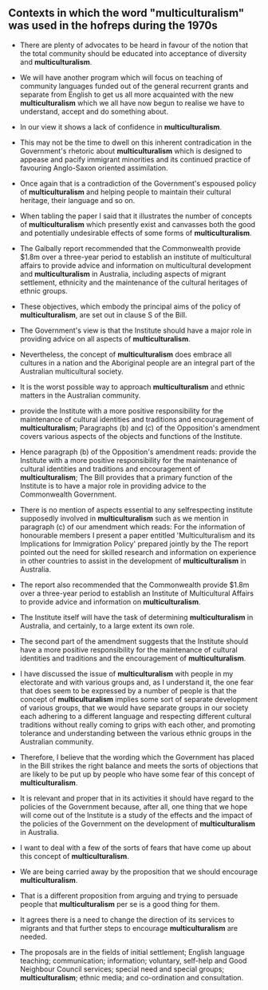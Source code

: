 ## Contexts in which the word "multiculturalism" was used in the hofreps during the 1970s

* There are plenty of advocates to be heard in favour of the notion that the total community should be educated into acceptance of diversity and **multiculturalism**.

* We will have another program which will focus on teaching of community languages funded out of the general recurrent grants and separate from English to get us all more acquainted with the new **multiculturalism** which we all have now begun to realise we have to understand, accept and do something about.

* In our view it shows a lack of confidence in **multiculturalism**.

* This may not be the time to dwell on this inherent contradication in the Government's rhetoric about **multiculturalism** which is designed to appease and pacify immigrant minorities and its continued practice of favouring Anglo-Saxon oriented assimilation.

* Once again that is a contradiction of the Government's espoused policy of **multiculturalism** and helping people to maintain their cultural heritage, their language and so on.

* When tabling the paper I said that it illustrates the number of concepts of **multiculturalism** which presently exist and canvasses both the good and potentially undesirable effects of some forms of **multiculturalism**.

* The Galbally report recommended that the Commonwealth provide $1.8m over a three-year period to establish an institute of multicultural affairs to provide advice and information on multicultural development and **multiculturalism** in Australia, including aspects of migrant settlement, ethnicity and the maintenance of the cultural heritages of ethnic groups.

* These objectives, which embody the principal aims of the policy of **multiculturalism**, are set out in clause S of the Bill.

* The Government's view is that the Institute should have a major role in providing advice on all aspects of **multiculturalism**.

* Nevertheless, the concept of **multiculturalism** does embrace all cultures in a nation and the Aboriginal people are an integral part of the Australian multicultural society.

* It is the worst possible way to approach **multiculturalism** and ethnic matters in the Australian community.

* provide the Institute with a more positive responsibility for the maintenance of cultural identities and traditions and encouragement of **multiculturalism**; 
Paragraphs (b) and (c) of the Opposition's amendment covers various aspects of the objects and functions of the Institute.

* Hence paragraph (b) of the Opposition's amendment reads: provide the Institute with a more positive responsibility for the maintenance of cultural identities and traditions and encouragement of **multiculturalism**; 
The Bill provides that a primary function of the Institute is to have a major role in providing advice to the Commonwealth Government.

* There is no mention of aspects essential to any selfrespecting institute supposedly involved in **multiculturalism** such as we mention in paragraph (c) of our amendment which reads: 
For the information of honourable members I present a paper entitled 'Multiculturalism and its Implications for Immigration Policy' prepared jointly by the 
The report pointed out the need for skilled research and information on experience in other countries to assist in the development of **multiculturalism** in Australia.

* The report also recommended that the Commonwealth provide $1.8m over a three-year period to establish an Institute of Multicultural Affairs to provide advice and information on **multiculturalism**.

* The Institute itself will have the task of determining **multiculturalism** in Australia, and certainly, to a large extent its own role.

* The second part of the amendment suggests that the Institute should have a more positive responsibility for the maintenance of cultural identities and traditions and the encouragement of **multiculturalism**.

* I have discussed the issue of **multiculturalism** with people in my electorate and with various groups and, as I understand it, the one fear that does seem to be expressed by a number of people is that the concept of **multiculturalism** implies some sort of separate development of various groups, that we would have separate groups in our society each adhering to a different language and respecting different cultural traditions without really coming to grips with each other, and promoting tolerance and understanding between the various ethnic groups in the Australian community.

* Therefore, I believe that the wording which the Government has placed in the Bill strikes the right balance and meets the sorts of objections that are likely to be put up by people who have some fear of this concept of **multiculturalism**.

* It is relevant and proper that in its activities it should have regard to the policies of the Government because, after all, one thing that we hope will come out of the Institute is a study of the effects and the impact of the policies of the Government on the development of **multiculturalism** in Australia.

* I want to deal with a few of the sorts of fears that have come up about this concept of **multiculturalism**.

* We are being carried away by the proposition that we should encourage **multiculturalism**.

* That is a different proposition from arguing and trying to persuade people that **multiculturalism** per se is a good thing for them.

* It agrees there is a need to change the direction of its services to migrants and that further steps to encourage **multiculturalism** are needed.

* The proposals are in the fields of initial settlement; English language teaching; communication; information; voluntary, self-help and Good Neighbour Council services; special need and special groups; **multiculturalism**; ethnic media; and co-ordination and consultation.

